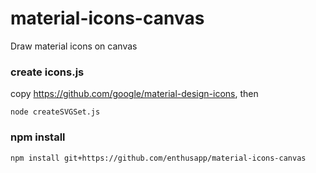 # material-icons-canvas
Draw material icons on canvas

### create icons.js

copy https://github.com/google/material-design-icons, then

```
node createSVGSet.js
```

### npm install
```
npm install git+https://github.com/enthusapp/material-icons-canvas
```
